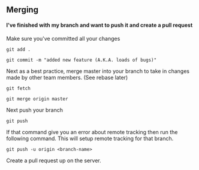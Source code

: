 ## Merging
#### I've finished with my branch <feature123> and want to push it and create a pull request
Make sure you've committed all your changes

`git add .`

`git commit -m "added new feature (A.K.A. loads of bugs)"`

Next as a best practice, merge master into your branch to take in changes made by other team members. (See rebase later)

`git fetch`

`git merge origin master`

Next push your branch

`git push`

If that command give you an error about remote tracking then run the following command. This will setup remote tracking for that branch.

`git push -u origin <branch-name>`

Create a pull request up on the server.